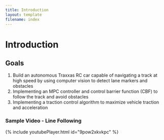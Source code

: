 ```yaml
---
title: Introduction
layout: template
filename: index
--- 
```


# Introduction

## Goals
1. Build an autonomous Traxxas RC car capable of navigating a track at high speed by using computer vision to detect lane markers and obstacles
2. Implementing an MPC controller and control barrier function (CBF) to follow the track and avoid obstacles
3. Implementing a traction control algorithm to maximize vehicle traction and acceleration


### Sample Video - Line Following
{% include youtubePlayer.html id="9pow2xkvkpc" %}


